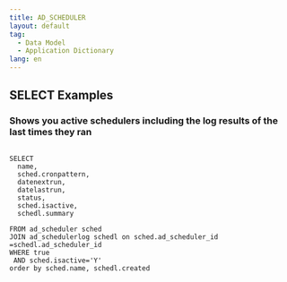 ```yaml
---
title: AD_SCHEDULER 
layout: default
tag: 
  - Data Model
  - Application Dictionary
lang: en
---
```


## SELECT Examples

### Shows you active schedulers including the log results of the last times they ran
```

SELECT
  name,
  sched.cronpattern,
  datenextrun,
  datelastrun,
  status,
  sched.isactive,
  schedl.summary

FROM ad_scheduler sched
JOIN ad_schedulerlog schedl on sched.ad_scheduler_id =schedl.ad_scheduler_id
WHERE true
 AND sched.isactive='Y'
order by sched.name, schedl.created
```

